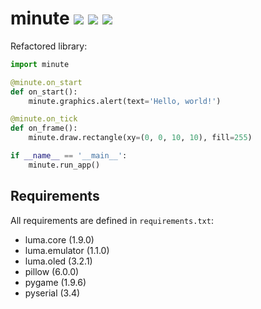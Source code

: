 # minute ![](https://img.shields.io/github/license/breitburg/minute) ![](https://img.shields.io/github/languages/code-size/breitburg/minute) ![](https://wdp9fww0r9.execute-api.us-west-2.amazonaws.com/production/badge/breitburg/minute)

Refactored library:

```python
import minute

@minute.on_start
def on_start():
    minute.graphics.alert(text='Hello, world!')

@minute.on_tick
def on_frame():
    minute.draw.rectangle(xy=(0, 0, 10, 10), fill=255)

if __name__ == '__main__':
    minute.run_app()
```

## Requirements

All requirements are defined in `requirements.txt`:

- luma.core (1.9.0)
- luma.emulator (1.1.0)
- luma.oled (3.2.1)
- pillow (6.0.0)
- pygame (1.9.6)
- pyserial (3.4)
